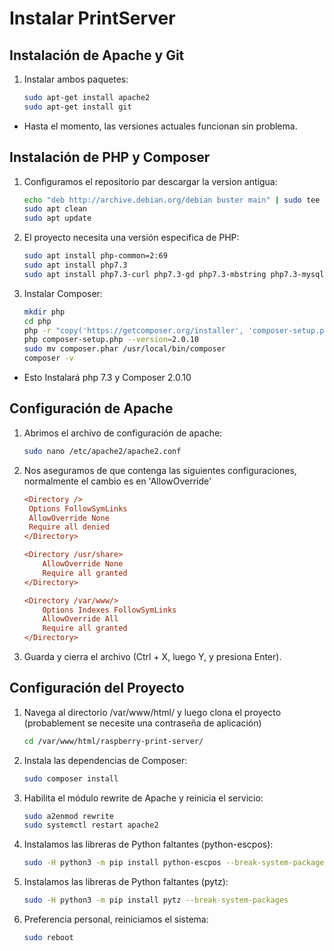 # Instalar PrintServer

## Instalación de Apache y Git

1. Instalar ambos paquetes:
    ```bash
    sudo apt-get install apache2
    sudo apt-get install git
- Hasta el momento, las versiones actuales funcionan sin problema.

## Instalación de PHP y Composer


1. Configuramos el repositorio par descargar la version antigua:
   ```bash
   echo "deb http://archive.debian.org/debian buster main" | sudo tee /etc/apt/sources.list.d/buster.list
   sudo apt clean
   sudo apt update

2. El proyecto necesita una versión especifica de PHP:
   ```bash
   sudo apt install php-common=2:69
   sudo apt install php7.3
   sudo apt install php7.3-curl php7.3-gd php7.3-mbstring php7.3-mysql php7.3-xml

2. Instalar Composer:
   ```bash
   mkdir php
   cd php
   php -r "copy('https://getcomposer.org/installer', 'composer-setup.php');"
   php composer-setup.php --version=2.0.10
   sudo mv composer.phar /usr/local/bin/composer
   composer -v

- Esto Instalará php 7.3 y Composer 2.0.10

## Configuración de Apache

1. Abrimos el archivo de configuración de apache:
   ```bash
   sudo nano /etc/apache2/apache2.conf

2. Nos aseguramos de que contenga las siguientes configuraciones, normalmente el cambio es en 'AllowOverride'
   ```ini
   <Directory />
    Options FollowSymLinks
    AllowOverride None
    Require all denied
   </Directory>
   
   <Directory /usr/share>
       AllowOverride None
       Require all granted
   </Directory>
   
   <Directory /var/www/>
       Options Indexes FollowSymLinks
       AllowOverride All
       Require all granted
   </Directory>

3. Guarda y cierra el archivo (Ctrl + X, luego Y, y presiona Enter).

## Configuración del Proyecto

1. Navega al directorio /var/www/html/ y luego clona el proyecto (probablement se necesite una contraseña de aplicación)
   ```bash
   cd /var/www/html/raspberry-print-server/

2. Instala las dependencias de Composer:
   ```bash
   sudo composer install

3. Habilita el módulo rewrite de Apache y reinicia el servicio:
   ```bash
   sudo a2enmod rewrite
   sudo systemctl restart apache2

4. Instalamos las libreras de Python faltantes (python-escpos):
   ```bash
   sudo -H python3 -m pip install python-escpos --break-system-packages

5. Instalamos las libreras de Python faltantes (pytz):
   ```bash
   sudo -H python3 -m pip install pytz --break-system-packages

6. Preferencia personal, reiniciamos el sistema:
   ```bash
   sudo reboot